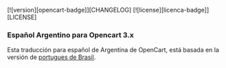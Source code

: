 [![version][opencart-badge]][CHANGELOG] [![license][licenca-badge]][LICENSE]

### Español Argentino para Opencart 3.x 

Esta traducción para español de Argentina de OpenCart, está basada en la versión de [portugues de Brasil](https://github.com/opencartbrasil/traducao).
